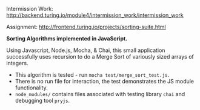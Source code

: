 Intermission Work: http://backend.turing.io/module4/intermission_work/intermission_work

Assignment: http://frontend.turing.io/projects/sorting-suite.html


**Sorting Algorithms implemented in JavaScript.**

Using Javascript, Node.js, Mocha, & Chai, this small application successfully uses recursion to do a Merge Sort of variously sized arrays of integers.

* This algorithm is tested - run `mocha test/merge_sort_test.js`.
* There is no run file for interaction, the test demonstrates the JS module functionality.
* `node_modules/` contains files associated with testing library `chai` and debugging tool `pryjs`.
